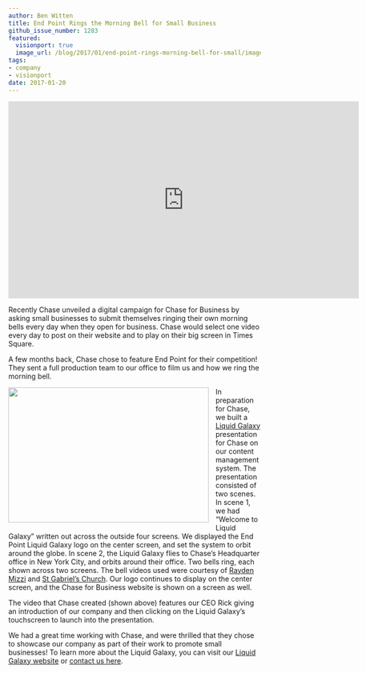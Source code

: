 ```yaml
---
author: Ben Witten
title: End Point Rings the Morning Bell for Small Business
github_issue_number: 1283
featured:
  visionport: true
  image_url: /blog/2017/01/end-point-rings-morning-bell-for-small/image-0-big.jpeg
tags:
- company
- visionport
date: 2017-01-20
---
```


<iframe allowfullscreen="" frameborder="0" height="394" src="https://www.youtube.com/embed/gi47vzCJYcA" width="700"></iframe>

Recently Chase unveiled a digital campaign for Chase for Business by asking small businesses to submit themselves ringing their own morning bells every day when they open for business. Chase would select one video every day to post on their website and to play on their big screen in Times Square.

A few months back, Chase chose to feature End Point for their competition! They sent a full production team to our office to film us and how we ring the morning bell.

<div class="separator" style="clear: both; text-align: center;"><a href="/blog/2017/01/end-point-rings-morning-bell-for-small/image-0-big.jpeg" imageanchor="1" style="clear: left; float: left; margin-bottom: 1em; margin-right: 1em;"><img border="0" height="270" src="/blog/2017/01/end-point-rings-morning-bell-for-small/image-0.jpeg" width="400"/></a></div>

In preparation for Chase, we built a [Liquid Galaxy](https://www.visionport.com/) presentation for Chase on our content management system. The presentation consisted of two scenes. In scene 1, we had “Welcome to Liquid Galaxy” written out across the outside four screens. We displayed the End Point Liquid Galaxy logo on the center screen, and set the system to orbit around the globe. In scene 2, the Liquid Galaxy flies to Chase’s Headquarter office in New York City, and orbits around their office. Two bells ring, each shown across two screens. The bell videos used were courtesy of [Rayden Mizzi](https://www.youtube.com/watch?v=grXiPRjZxo4&t=79s) and [St Gabriel’s Church](https://www.youtube.com/watch?v=-6qZ9A6GFik). Our logo continues to display on the center screen, and the Chase for Business website is shown on a screen as well.

The video that Chase created (shown above) features our CEO Rick giving an introduction of our company and then clicking on the Liquid Galaxy’s touchscreen to launch into the presentation.

We had a great time working with Chase, and were thrilled that they chose to showcase our company as part of their work to promote small businesses! To learn more about the Liquid Galaxy, you can visit our [Liquid Galaxy website](https://www.visionport.com/) or [contact us here](https://www.visionport.com/contact/).
